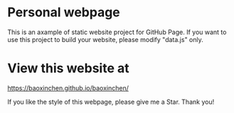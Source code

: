 # Personal webpage
This is an axample of static website project for GitHub Page. If you want to use this project to build your website, please modify "data.js" only.
# View this website at
https://baoxinchen.github.io/baoxinchen/

If you like the style of this webpage, please give me a Star. Thank you!
